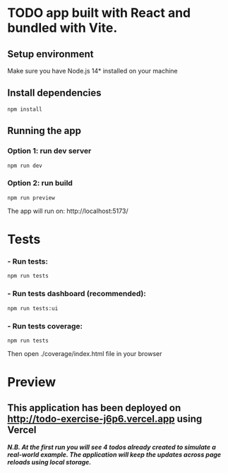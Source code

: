 
# TODO app built with React and bundled with Vite.

## Setup environment
Make sure you have Node.js 14* installed on your machine

## Install dependencies
`npm install`

## Running the app
### Option 1: run dev server
`npm run dev`
### Option 2: run build
`npm run preview`

The app will run on: http://localhost:5173/

# Tests
### - Run tests:
`npm run tests`

### - Run tests dashboard (recommended):
`npm run tests:ui`

### - Run tests coverage:
`npm run tests`

Then open ./coverage/index.html file in your browser


# Preview
## This application has been deployed on http://todo-exercise-j6p6.vercel.app using **Vercel**


***N.B. At the first run you will see 4 todos already created to simulate a real-world example.
The application will keep the updates across page reloads using local storage.***